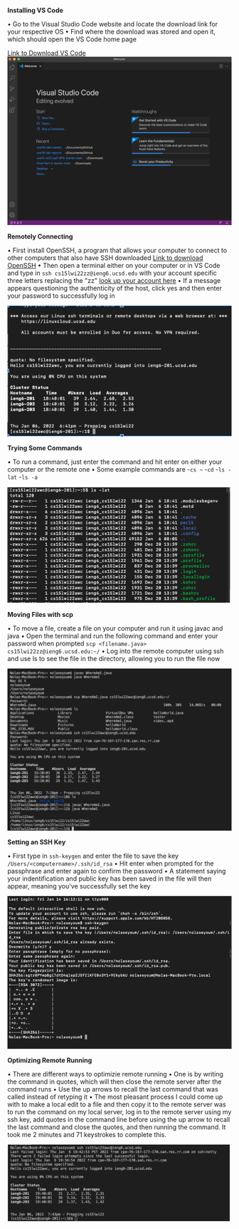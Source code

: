**Installing VS Code**

• Go to the Visual Studio Code website and locate the download link for your respective OS
• Find where the download was stored and open it, which should open the VS Code home page

[Link to Download VS Code](https://code.visualstudio.com/)
![Image](photos/vscode.png)

**Remotely Connecting**

• First install OpenSSH, a program that allows your computer to connect to other computers that also have SSH downloaded
[Link to download OpenSSH](https://docs.microsoft.com/en-us/windows-server/administration/openssh/openssh_install_firstuse)
• Then open a terminal either on your computer or in VS Code and type in 
`ssh cs15lwi22zz@ieng6.ucsd.edu`
with your account specific three letters replacing the "zz"
[look up your account here](https://sdacs.ucsd.edu/~icc/index.php)
• If a message appears questioning the authenticity of the host, click yes and then enter your password to successfully log in 

![Image](photos/remoteConnect.png)

**Trying Some Commands**

• To run a command, just enter the command and hit enter on either your computer or the remote one
• Some example commands are 
-`cs ~` 
-`cd` 
-`ls -lat` 
-`ls -a`

![Image](photos/tryingCommand.png)

**Moving Files with scp**

• To move a file, create a file on your computer and run it using javac and java
• Open the terminal and run the following command and enter your password when prompted
`scp <filename.java> cs15lwi22zz@ieng6.ucsd.edu:~/`
• Log into the remote computer using ssh and use ls to see the file in the directory, allowing you to run the file now

![Image](photos/movingFiles.png)

**Setting an SSH Key**

• First type in `ssh-keygen` and enter the file to save the key `/Users/<computername>/.ssh/id_rsa`
• Hit enter when prompted for the passphrase and enter again to confirm the password
• A statement saying your indentification and public key has been saved in the file will then appear, meaning you've successfully set the key

![Image](photos/settingKey1.png)

**Optimizing Remote Running**

• There are different ways to optimizie remote running
• One is by writing the command in quotes, which will then close the remote server after the command runs
• Use the up arrows to recall the last command that was called instead of retyping it
• The most pleasant process I could come up with to make a local edit to a file and then copy it to the remote server was to run the command on my local server, log in to the remote server using my ssh key, add quotes in the command line before using the up arrow to recall the last command and close the quotes, and then running the command. It took me 2 minutes and 71 keystrokes to complete this.

![Image](photos/optimizingRunning.png)